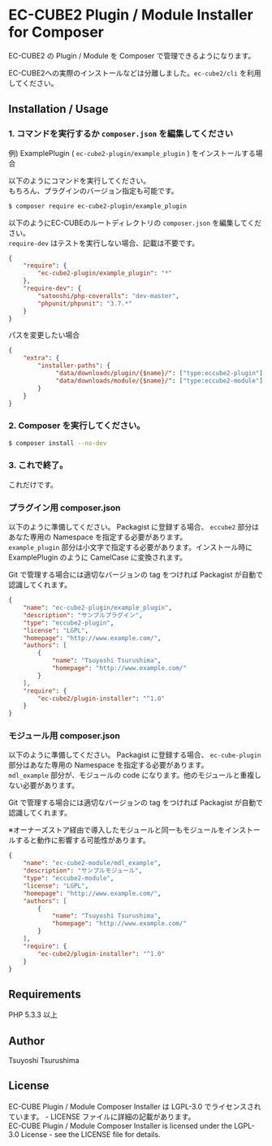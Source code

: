 # EC-CUBE2 Plugin / Module Installer for Composer

EC-CUBE2 の Plugin / Module を Composer で管理できるようになります。

EC-CUBE2への実際のインストールなどは分離しました。`ec-cube2/cli` を利用してください。

## Installation / Usage

### 1. コマンドを実行するか `composer.json` を編集してください

例) ExamplePlugin ( `ec-cube2-plugin/example_plugin` ) をインストールする場合

以下のようにコマンドを実行してください。  
もちろん、プラグインのバージョン指定も可能です。

```sh
$ composer require ec-cube2-plugin/example_plugin
```

以下のようにEC-CUBEのルートディレクトリの `composer.json` を編集してください。  
`require-dev` はテストを実行しない場合、記載は不要です。

```json
{
    "require": {
        "ec-cube2-plugin/example_plugin": "*"
    },
    "require-dev": {
        "satooshi/php-coveralls": "dev-master",
        "phpunit/phpunit": "3.7.*"
    }
}
```

パスを変更したい場合

```json
{
    "extra": {
        "installer-paths": {
             "data/downloads/plugin/{$name}/": ["type:eccube2-plugin"],
             "data/downloads/module/{$name}/": ["type:eccube2-module"]
        }
    }
}
```

### 2. Composer を実行してください。

```sh
$ composer install --no-dev
```

### 3. これで終了。

これだけです。



### プラグイン用 composer.json

以下のように準備してください。
Packagist に登録する場合、 `eccube2` 部分はあなた専用の Namespace を指定する必要があります。  
`example_plugin` 部分は小文字で指定する必要があります。インストール時に ExamplePlugin のように CamelCase に変換されます。

Git で管理する場合には適切なバージョンの tag をつければ Packagist が自動で認識してくれます。

```json
{
    "name": "ec-cube2-plugin/example_plugin",
    "description": "サンプルプラグイン",
    "type": "eccube2-plugin",
    "license": "LGPL",
    "homepage": "http://www.example.com/",
    "authors": [
        {
            "name": "Tsuyoshi Tsurushima",
            "homepage": "http://www.example.com/"
        }
    ],
    "require": {
        "ec-cube2/plugin-installer": "^1.0"
    }
}
```



### モジュール用 composer.json

以下のように準備してください。
Packagist に登録する場合、 `ec-cube-plugin` 部分はあなた専用の Namespace を指定する必要があります。  
`mdl_example` 部分が、モジュールの code になります。他のモジュールと重複しない必要があります。

Git で管理する場合には適切なバージョンの tag をつければ Packagist が自動で認識してくれます。

※オーナーズストア経由で導入したモジュールと同一もモジュールをインストールすると動作に影響する可能性があります。

```json
{
    "name": "ec-cube2-module/mdl_example",
    "description": "サンプルモジュール",
    "type": "eccube2-module",
    "license": "LGPL",
    "homepage": "http://www.example.com/",
    "authors": [
        {
            "name": "Tsuyoshi Tsurushima",
            "homepage": "http://www.example.com/"
        }
    ],
    "require": {
        "ec-cube2/plugin-installer": "^1.0"
    }
}
```

## Requirements

PHP 5.3.3 以上


## Author

Tsuyoshi Tsurushima


## License

EC-CUBE Plugin / Module Composer Installer は LGPL-3.0 でライセンスされています。 - LICENSE ファイルに詳細の記載があります。  
EC-CUBE Plugin / Module Composer Installer is licensed under the LGPL-3.0 License - see the LICENSE file for details.
